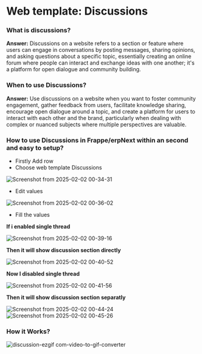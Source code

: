 # Web template: Discussions

### What is discussions?
**Answer:** Discussions on a website refers to a section or feature where users can engage in conversations by 
posting messages, sharing opinions, and asking questions about a specific topic, essentially creating an online 
forum where people can interact and exchange ideas with one another; it's a platform for open dialogue and 
community building. 

### When to use Discussions?
**Answer:** Use discussions on a website when you want to foster community engagement, gather feedback from users, 
facilitate knowledge sharing, encourage open dialogue around a topic, and create a platform for users to interact 
with each other and the brand, particularly when dealing with complex or nuanced subjects where multiple
perspectives are valuable. 

### How to use Discussions in Frappe/erpNext within an second and easy to setup?

* Firstly Add row
* Choose web template Discussions

![Screenshot from 2025-02-02 00-34-31](https://github.com/user-attachments/assets/9a8602e8-12b7-48fe-a6b9-c698ab5e0260)

* Edit values

![Screenshot from 2025-02-02 00-36-02](https://github.com/user-attachments/assets/c97b4bc8-8179-4063-91a4-015624597ca0)

* Fill the values

**If i enabled single thread**
  
![Screenshot from 2025-02-02 00-39-16](https://github.com/user-attachments/assets/e2f12ba5-e520-4691-94c9-13b6e25e4a81)

**Then it will show discussion section directly**

![Screenshot from 2025-02-02 00-40-52](https://github.com/user-attachments/assets/1046898b-39c4-4ca2-bebe-6289461af05e)

**Now I disabled single thread**

![Screenshot from 2025-02-02 00-41-56](https://github.com/user-attachments/assets/50ad65bd-744e-4413-919e-0db87a6eef23)

**Then it will show discussion section separatly**

![Screenshot from 2025-02-02 00-44-24](https://github.com/user-attachments/assets/125a49a0-dcc7-4533-8a09-d730f36fc52a)
![Screenshot from 2025-02-02 00-45-26](https://github.com/user-attachments/assets/f6f298f7-8d1c-4aa5-9806-a12fcc0f6bc3)

### How it Works?

![discussion-ezgif com-video-to-gif-converter](https://github.com/user-attachments/assets/48ac4e28-7855-4a36-a082-45c2fd86e66d)
